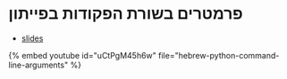 # פרמטרים בשורת הפקודות בפייתון


* [slides](https://code-maven.com/slides/python-programming/command-line-arguments)

{% embed youtube id="uCtPgM45h6w" file="hebrew-python-command-line-arguments" %}


